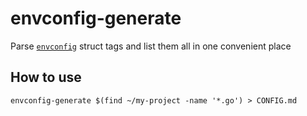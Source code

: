 # envconfig-generate
Parse [`envconfig`](https://github.com/sethvargo/go-envconfig) struct tags and list them all in one convenient place

## How to use
```shell
envconfig-generate $(find ~/my-project -name '*.go') > CONFIG.md
```